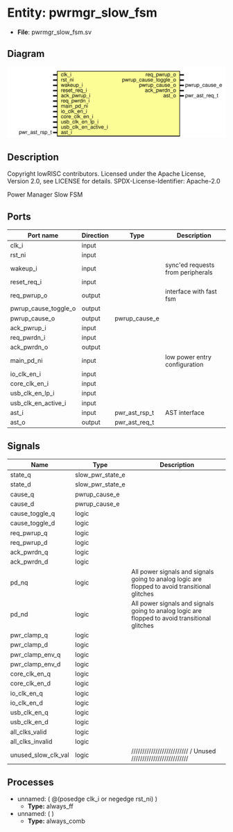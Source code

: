 # Entity: pwrmgr_slow_fsm

- **File**: pwrmgr_slow_fsm.sv
## Diagram

![Diagram](pwrmgr_slow_fsm.svg "Diagram")
## Description

 Copyright lowRISC contributors.
 Licensed under the Apache License, Version 2.0, see LICENSE for details.
 SPDX-License-Identifier: Apache-2.0

 Power Manager Slow FSM


## Ports

| Port name            | Direction | Type          | Description                        |
| -------------------- | --------- | ------------- | ---------------------------------- |
| clk_i                | input     |               |                                    |
| rst_ni               | input     |               |                                    |
| wakeup_i             | input     |               |  sync'ed requests from peripherals |
| reset_req_i          | input     |               |                                    |
| req_pwrup_o          | output    |               |  interface with fast fsm           |
| pwrup_cause_toggle_o | output    |               |                                    |
| pwrup_cause_o        | output    | pwrup_cause_e |                                    |
| ack_pwrup_i          | input     |               |                                    |
| req_pwrdn_i          | input     |               |                                    |
| ack_pwrdn_o          | output    |               |                                    |
| main_pd_ni           | input     |               |  low power entry configuration     |
| io_clk_en_i          | input     |               |                                    |
| core_clk_en_i        | input     |               |                                    |
| usb_clk_en_lp_i      | input     |               |                                    |
| usb_clk_en_active_i  | input     |               |                                    |
| ast_i                | input     | pwr_ast_rsp_t |  AST interface                     |
| ast_o                | output    | pwr_ast_req_t |                                    |
## Signals

| Name                | Type             | Description                                                                                      |
| ------------------- | ---------------- | ------------------------------------------------------------------------------------------------ |
| state_q             | slow_pwr_state_e |                                                                                                  |
| state_d             | slow_pwr_state_e |                                                                                                  |
| cause_q             | pwrup_cause_e    |                                                                                                  |
| cause_d             | pwrup_cause_e    |                                                                                                  |
| cause_toggle_q      | logic            |                                                                                                  |
| cause_toggle_d      | logic            |                                                                                                  |
| req_pwrup_q         | logic            |                                                                                                  |
| req_pwrup_d         | logic            |                                                                                                  |
| ack_pwrdn_q         | logic            |                                                                                                  |
| ack_pwrdn_d         | logic            |                                                                                                  |
| pd_nq               | logic            |  All power signals and signals going to analog logic are flopped to avoid transitional glitches  |
| pd_nd               | logic            |  All power signals and signals going to analog logic are flopped to avoid transitional glitches  |
| pwr_clamp_q         | logic            |                                                                                                  |
| pwr_clamp_d         | logic            |                                                                                                  |
| pwr_clamp_env_q     | logic            |                                                                                                  |
| pwr_clamp_env_d     | logic            |                                                                                                  |
| core_clk_en_q       | logic            |                                                                                                  |
| core_clk_en_d       | logic            |                                                                                                  |
| io_clk_en_q         | logic            |                                                                                                  |
| io_clk_en_d         | logic            |                                                                                                  |
| usb_clk_en_q        | logic            |                                                                                                  |
| usb_clk_en_d        | logic            |                                                                                                  |
| all_clks_valid      | logic            |                                                                                                  |
| all_clks_invalid    | logic            |                                                                                                  |
| unused_slow_clk_val | logic            | ////////////////////////// /  Unused //////////////////////////                                  |
## Processes
- unnamed: ( @(posedge clk_i or negedge rst_ni) )
  - **Type:** always_ff
- unnamed: (  )
  - **Type:** always_comb

